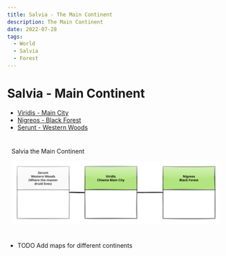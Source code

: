 ```yaml
---
title: Salvia - The Main Continent
description: The Main Continent
date: 2022-07-28
tags:
  - World
  - Salvia
  - Forest
---
```


# Salvia - Main Continent

- [Viridis - Main City](salvia/01_viridis_main_city.md)
- [Nigreos - Black Forest](salvia/02_nigreos_black_forest.md)
- [Serunt - Western Woods](salvia/03_serunt_western_woods.md)


<div class="map_background" style="background-image: url(../include/map-background-overgrown-temple.png); background-repeat: no-repeat; background-size: cover;padding:10px;" markdown="1">

Salvia the Main Continent

![](include/salvia_map.drawio.svg)

</div>

- TODO Add maps for different continents